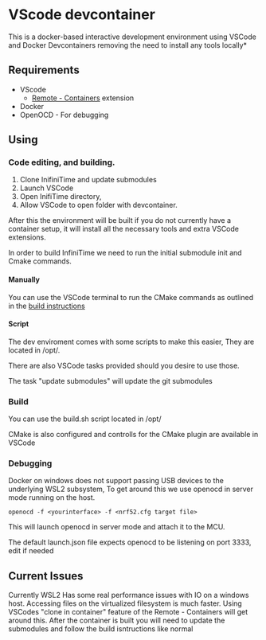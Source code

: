 # VScode devcontainer
This is a docker-based interactive development environment using VSCode and Docker Devcontainers removing the need to install any tools locally*



## Requirements

- VScode
  - [Remote - Containers](https://marketplace.visualstudio.com/items?itemName=ms-vscode-remote.remote-containers) extension
- Docker
- OpenOCD - For debugging

## Using

### Code editing, and building.

1. Clone InifiniTime and update submodules
2. Launch VSCode
3. Open InifiTime directory, 
4. Allow VSCode to open folder with devcontainer. 

After this the environment will be built if you do not currently have a container setup, it will install all the necessary tools and extra VSCode extensions. 

In order to build InfiniTime we need to run the initial submodule init and Cmake commands.

#### Manually 

 You can use the VSCode terminal to run the CMake commands as outlined in the [build instructions](blob/develop/doc/buildAndProgram.md) 

#### Script

The dev enviroment comes with some scripts to make this easier, They are located in /opt/.

There are also VSCode tasks provided should you desire to use those. 

The task "update submodules" will update the git submodules



### Build

You can use the build.sh script located in /opt/

CMake is also configured and controlls for the CMake plugin are available in VSCode



### Debugging

Docker on windows does not support passing USB devices to the underlying WSL2 subsystem, To get around this we use openocd in server mode running on the host.

`openocd -f <yourinterface> -f <nrf52.cfg target file>`

This will launch openocd in server mode and attach it to the MCU. 

The default launch.json file expects openocd to be listening on port 3333, edit if needed


## Current Issues
Currently WSL2 Has some real performance issues with IO on a windows host. Accessing files on the virtualized filesystem is much faster. Using VSCodes "clone in container" feature of the Remote - Containers will get around this. After the container is built you will need to update the submodules and follow the build isntructions like normal 
